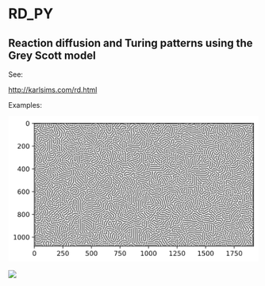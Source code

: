 # RD_PY
## Reaction diffusion and Turing patterns using the Grey Scott model

See: 

http://karlsims.com/rd.html

Examples:

![](/Examples/nice.png)

![](/Examples/big.png)

